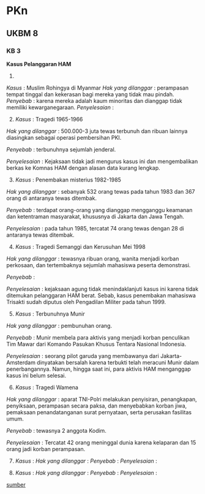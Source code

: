 # PKn
## UKBM 8

### KB 3

**Kasus Pelanggaran HAM**

1. 
*Kasus* : Muslim Rohingya di Myanmar
*Hak yang dilanggar* : perampasan tempat tinggal dan kekerasan bagi mereka yang tidak mau pindah. 
*Penyebab* : karena mereka adalah kaum minoritas dan dianggap tidak memiliki kewarganegaraan.
*Penyelesaian* : 

2. *Kasus* : Tragedi 1965-1966

*Hak yang dilanggar* : 500.000-3 juta tewas terbunuh dan ribuan lainnya diasingkan sebagai operasi pembersihan PKI.

*Penyebab* : terbunuhnya sejumlah jenderal.

*Penyelesaian* : Kejaksaan tidak jadi mengurus kasus ini dan mengembalikan berkas ke Komnas HAM dengan alasan data kurang lengkap.


3. *Kasus* : Penembakan misterius 1982-1985

*Hak yang dilanggar* : sebanyak 532 orang tewas pada tahun 1983 dan 367 orang di antaranya tewas ditembak.

*Penyebab* : terdapat orang-orang yang dianggap mengganggu keamanan dan ketentraman masyarakat, khususnya di Jakarta dan Jawa Tengah.

*Penyelesaian* : pada tahun 1985, tercatat 74 orang tewas dengan 28 di antaranya tewas ditembak.


4. *Kasus* : Tragedi Semanggi dan Kerusuhan Mei 1998

*Hak yang dilanggar* : tewasnya ribuan orang, wanita menjadi korban perkosaan, dan tertembaknya sejumlah mahasiswa peserta demonstrasi.

*Penyebab* :

*Penyelesaian* : kejaksaan agung tidak menindaklanjuti kasus ini karena tidak ditemukan pelanggaran HAM berat. Sebab, kasus penembakan mahasiswa Trisakti sudah diputus oleh Pengadilan Militer pada tahun 1999.


5. *Kasus* : Terbunuhnya Munir

*Hak yang dilanggar* : pembunuhan orang. 

*Penyebab* : Munir membela  para aktivis yang menjadi korban penculikan Tim Mawar dari Komando Pasukan Khusus Tentara Nasional Indonesia.

*Penyelesaian* :  seorang pilot garuda yang membawanya dari Jakarta-Amsterdam dinyatakan bersalah karena terbukti telah meracuni Munir dalam penerbangannya. Namun, hingga saat ini, para aktivis HAM menganggap kasus ini belum selesai.


6. *Kasus* : Tragedi Wamena

*Hak yang dilanggar* :  aparat TNI-Polri melakukan penyisiran, penangkapan, penyiksaan, perampasan secara paksa, dan menyebabkan korban jiwa, pemaksaan penandatanganan surat pernyataan, serta perusakan fasilitas umum.

*Penyebab* : tewasnya 2 anggota Kodim.

*Penyelesaian* : Tercatat 42 orang meninggal dunia karena kelaparan  dan 15 orang jadi korban perampasan.


7. *Kasus* :
*Hak yang dilanggar* : 
*Penyebab* :
*Penyelesaian* : 

8. *Kasus* :
*Hak yang dilanggar* : 
*Penyebab* :
*Penyelesaian* : 

[sumber](https://www.inibaru.id/hits/5-kasus-ham-yang-pernah-terjadi-di-indonesia-ada-yang-belum-selesai)
